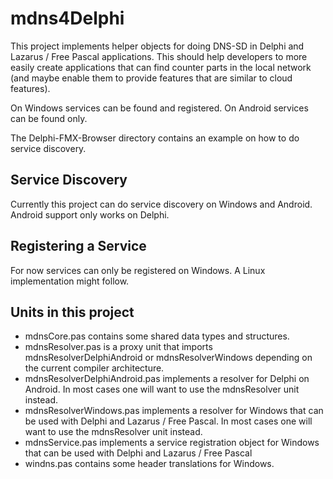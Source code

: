 # mdns4Delphi
This project implements helper objects for doing DNS-SD in Delphi and Lazarus / Free Pascal applications.
This should help developers to more easily create applications that can find counter parts in the local network (and maybe enable them to provide features that are similar to cloud features).

On Windows services can be found and registered.
On Android services can be found only.

The Delphi-FMX-Browser directory contains an example on how to do service discovery.


## Service Discovery

Currently this project can do service discovery on Windows and Android.
Android support only works on Delphi.

## Registering a Service

For now services can only be registered on Windows.
A Linux implementation might follow.

## Units in this project

  * mdnsCore.pas contains some shared data types and structures.
  * mdnsResolver.pas is a proxy unit that imports mdnsResolverDelphiAndroid or mdnsResolverWindows depending on the current compiler architecture.
  * mdnsResolverDelphiAndroid.pas implements a resolver for Delphi on Android. In most cases one will want to use the mdnsResolver unit instead.
  * mdnsResolverWindows.pas implements a resolver for Windows that can be used with Delphi and Lazarus / Free Pascal. In most cases one will want to use the mdnsResolver unit instead.
  * mdnsService.pas implements a service registration object for Windows that can be used with Delphi and Lazarus / Free Pascal
  * windns.pas contains some header translations for Windows.
